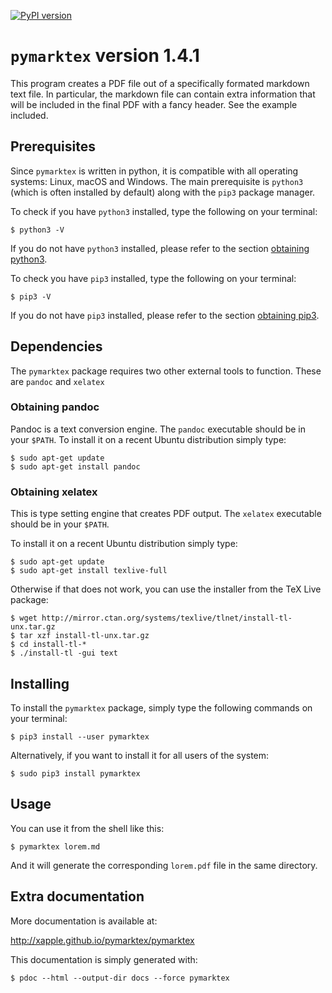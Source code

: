 [![PyPI version](https://badge.fury.io/py/pymarktex.svg)](https://badge.fury.io/py/pymarktex)

# `pymarktex` version 1.4.1

This program creates a PDF file out of a specifically formated markdown text file.
In particular, the markdown file can contain extra information that
will be included in the final PDF with a fancy header. See the example included.

## Prerequisites

Since `pymarktex` is written in python, it is compatible with all operating systems: Linux, macOS and Windows. The main prerequisite is `python3` (which is often installed by default) along with the `pip3` package manager.

To check if you have `python3` installed, type the following on your terminal:

    $ python3 -V

If you do not have `python3` installed, please refer to the section [obtaining python3](docs/installing_tips.md#obtaining-python3).

To check you have `pip3` installed, type the following on your terminal:

    $ pip3 -V

If you do not have `pip3` installed, please refer to the section [obtaining pip3](docs/installing_tips.md#obtaining-pip3).

## Dependencies

The `pymarktex` package requires two other external tools to function. These are `pandoc` and `xelatex`

### Obtaining pandoc

Pandoc is a text conversion engine. The `pandoc` executable should be in your `$PATH`. To install it on a recent Ubuntu distribution simply type:

    $ sudo apt-get update
    $ sudo apt-get install pandoc
    
### Obtaining xelatex

This is type setting engine that creates PDF output. The `xelatex` executable should be in your `$PATH`.

To install it on a recent Ubuntu distribution simply type:

    $ sudo apt-get update
    $ sudo apt-get install texlive-full

Otherwise if that does not work, you can use the installer from the TeX Live package:

    $ wget http://mirror.ctan.org/systems/texlive/tlnet/install-tl-unx.tar.gz
    $ tar xzf install-tl-unx.tar.gz
    $ cd install-tl-*
    $ ./install-tl -gui text

## Installing

To install the `pymarktex` package, simply type the following commands on your terminal:

    $ pip3 install --user pymarktex

Alternatively, if you want to install it for all users of the system:

    $ sudo pip3 install pymarktex

## Usage

You can use it from the shell like this:

    $ pymarktex lorem.md

And it will generate the corresponding `lorem.pdf` file in the same directory.

## Extra documentation 

More documentation is available at:

<http://xapple.github.io/pymarktex/pymarktex>

This documentation is simply generated with:

    $ pdoc --html --output-dir docs --force pymarktex